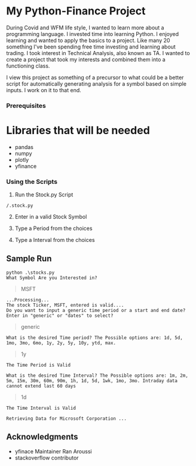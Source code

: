 # My Python-Finance Project

During Covid and WFM life style, I wanted to learn more about a programming language. I invested time into learning Python. I enjoyed learning and wanted to apply the basics to a project. Like many 20 something I've been spending free time investing and learning about trading. I took interest in Technical Analysis, also known as TA. I wanted to create a project that took my interests and combined them into a functioning class.

I view this project as something of a precursor to what could be a better script for automatically generating analysis for a symbol based on simple inputs. I work on it to that end. 


### Prerequisites

# Libraries that will be needed

- pandas 
- numpy
- plotly
- yfinance


### Using the Scripts

1. Run the Stock.py Script

```
/.stock.py
```

2. Enter in a valid Stock Symbol

3. Type a Period from the choices

4. Type a Interval from the choices


## Sample Run

```
python .\stocks.py
What Symbol Are you Interested in? 
```

> MSFT

```
...Processing...
The stock Ticker, MSFT, entered is valid....
Do you want to input a generic time period or a start and end date? Enter in "generic" or "dates" to select?
```
> generic

```
What is the desired Time period? The Possible options are: 1d, 5d, 1mo, 3mo, 6mo, 1y, 2y, 5y, 10y, ytd, max. 
```
> 1y
```
The Time Period is Valid 

What is the desired Time Interval? The Possible options are: 1m, 2m, 5m, 15m, 30m, 60m, 90m, 1h, 1d, 5d, 1wk, 1mo, 3mo. Intraday data cannot extend last 60 days
```
> 1d
```
The Time Interval is Valid 

Retrieving Data for Microsoft Corporation ...
```

## Acknowledgments

* yfinace Maintainer Ran Aroussi
* stackoverflow contributor 


